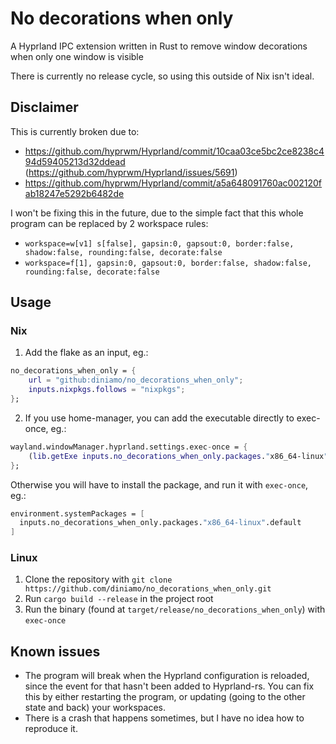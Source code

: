 # No decorations when only

A Hyprland IPC extension written in Rust to remove window decorations when only one window is visible

There is currently no release cycle, so using this outside of Nix isn't ideal.

## Disclaimer

This is currently broken due to:
- https://github.com/hyprwm/Hyprland/commit/10caa03ce5bc2ce8238c494d59405213d32ddead (https://github.com/hyprwm/Hyprland/issues/5691)
- https://github.com/hyprwm/Hyprland/commit/a5a648091760ac002120fab18247e5292b6482de

I won't be fixing this in the future, due to the simple fact that this whole program can be replaced by 2 workspace rules:
- `workspace=w[v1] s[false], gapsin:0, gapsout:0, border:false, shadow:false, rounding:false, decorate:false`
- `workspace=f[1], gapsin:0, gapsout:0, border:false, shadow:false, rounding:false, decorate:false`

## Usage

### Nix

1. Add the flake as an input, eg.:
```nix
no_decorations_when_only = {
    url = "github:diniamo/no_decorations_when_only";
    inputs.nixpkgs.follows = "nixpkgs";
};
```
2. If you use home-manager, you can add the executable directly to exec-once, eg.:
```nix
wayland.windowManager.hyprland.settings.exec-once = {
    (lib.getExe inputs.no_decorations_when_only.packages."x86_64-linux".default)
};
```
Otherwise you will have to install the package, and run it with `exec-once`, eg.:
```nix
environment.systemPackages = [
  inputs.no_decorations_when_only.packages."x86_64-linux".default
]
```

### Linux

1. Clone the repository with `git clone https://github.com/diniamo/no_decorations_when_only.git`
2. Run `cargo build --release` in the project root
3. Run the binary (found at `target/release/no_decorations_when_only`) with `exec-once`

## Known issues

- The program will break when the Hyprland configuration is reloaded, since the event for that hasn't been added to Hyprland-rs. You can fix this by either restarting the program, or updating (going to the other state and back) your workspaces.
- There is a crash that happens sometimes, but I have no idea how to reproduce it.
